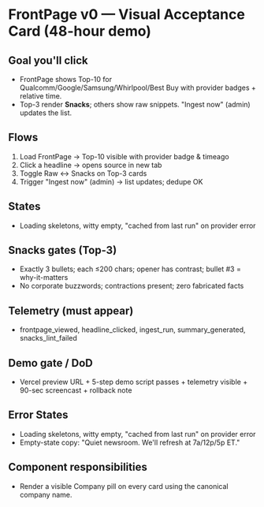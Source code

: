# FrontPage v0 — Visual Acceptance Card (48-hour demo)

## Goal you'll click

- FrontPage shows Top-10 for Qualcomm/Google/Samsung/Whirlpool/Best Buy with provider badges + relative time.
- Top-3 render **Snacks**; others show raw snippets. "Ingest now" (admin) updates the list.

## Flows

1) Load FrontPage → Top-10 visible with provider badge & timeago
2) Click a headline → opens source in new tab
3) Toggle Raw ↔ Snacks on Top-3 cards
4) Trigger "Ingest now" (admin) → list updates; dedupe OK

## States

- Loading skeletons, witty empty, "cached from last run" on provider error

## Snacks gates (Top-3)

- Exactly 3 bullets; each ≤200 chars; opener has contrast; bullet #3 = why-it-matters
- No corporate buzzwords; contractions present; zero fabricated facts

## Telemetry (must appear)

- frontpage_viewed, headline_clicked, ingest_run, summary_generated, snacks_lint_failed

## Demo gate / DoD

- Vercel preview URL + 5-step demo script passes + telemetry visible + 90-sec screencast + rollback note

## Error States

- Loading skeletons, witty empty, "cached from last run" on provider error
- Empty-state copy: "Quiet newsroom. We&apos;ll refresh at 7a/12p/5p ET."

## Component responsibilities

- Render a visible Company pill on every card using the canonical company name.
